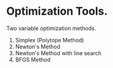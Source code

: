 # Optimization Tools.
Two variable optimization methods.
1. Simplex (Polytope Method)
2. Newton's Method
3. Newton's Method with line search
4. BFGS Method
